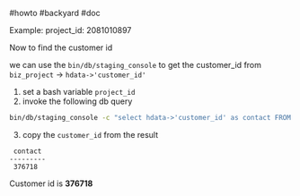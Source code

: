 #howto #backyard #doc 


Example:
project_id:  2081010897

Now to find the customer id

we can use the `bin/db/staging_console` to get the customer_id from `biz_project` -> `hdata->'customer_id'`

1. set a bash variable `project_id`
2. invoke the following db query
```bash
bin/db/staging_console -c "select hdata->'customer_id' as contact FROM biz_project WHERE id=$project_id" 
```

3. copy the `customer_id` from the result
```
 contact
---------
 376718
```

Customer id is **376718**